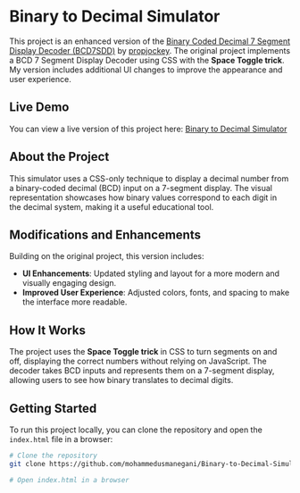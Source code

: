 # Binary to Decimal Simulator

This project is an enhanced version of the [Binary Coded Decimal 7 Segment Display Decoder (BCD7SDD)](https://github.com/propjockey/bcd7sdd) by [propjockey](https://github.com/propjockey). The original project implements a BCD 7 Segment Display Decoder using CSS with the **Space Toggle trick**. My version includes additional UI changes to improve the appearance and user experience.

## Live Demo

You can view a live version of this project here: [Binary to Decimal Simulator](https://mohammedusmanegani.github.io/Binary-to-Decimal-Simulator/)

## About the Project

This simulator uses a CSS-only technique to display a decimal number from a binary-coded decimal (BCD) input on a 7-segment display. The visual representation showcases how binary values correspond to each digit in the decimal system, making it a useful educational tool.

## Modifications and Enhancements

Building on the original project, this version includes:
- **UI Enhancements**: Updated styling and layout for a more modern and visually engaging design.
- **Improved User Experience**: Adjusted colors, fonts, and spacing to make the interface more readable.

## How It Works

The project uses the **Space Toggle trick** in CSS to turn segments on and off, displaying the correct numbers without relying on JavaScript. The decoder takes BCD inputs and represents them on a 7-segment display, allowing users to see how binary translates to decimal digits.

## Getting Started

To run this project locally, you can clone the repository and open the `index.html` file in a browser:

```bash
# Clone the repository
git clone https://github.com/mohammedusmanegani/Binary-to-Decimal-Simulator

# Open index.html in a browser
